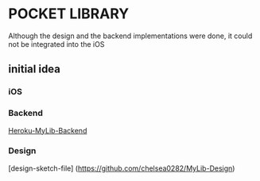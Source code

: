 # POCKET LIBRARY 
Although the design and the backend implementations were done, it could not be integrated into the iOS 

## initial idea

### iOS
### Backend

[Heroku-MyLib-Backend](https://github.com/JunyoungLim/Heroku-MyLib-Deployment)

### Design

[design-sketch-file] (https://github.com/chelsea0282/MyLib-Design)
